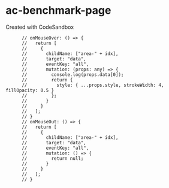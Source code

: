 # ac-benchmark-page

Created with CodeSandbox

          // onMouseOver: () => {
          //   return [
          //     {
          //       childName: ["area-" + idx],
          //       target: "data",
          //       eventKey: "all",
          //       mutation: (props: any) => {
          //         console.log(props.data[0]);
          //         return {
          //           style: { ...props.style, strokeWidth: 4, fillOpacity: 0.5 }
          //         };
          //       }
          //     }
          //   ];
          // }
          // onMouseOut: () => {
          //   return [
          //     {
          //       childName: ["area-" + idx],
          //       target: "data",
          //       eventKey: "all",
          //       mutation: () => {
          //         return null;
          //       }
          //     }
          //   ];
          // }
